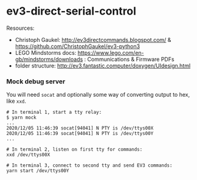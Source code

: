 # ev3-direct-serial-control

Resources:

* Christoph Gaukel: http://ev3directcommands.blogspot.com/ & https://github.com/ChristophGaukel/ev3-python3
* LEGO Mindstorms docs: https://www.lego.com/en-gb/mindstorms/downloads : Communications & Firmware PDFs
* folder structure: http://ev3.fantastic.computer/doxygen/UIdesign.html

### Mock debug server

You will need `socat` and optionally some way of converting output to hex, like `xxd`.

```
# In terminal 1, start a tty relay:
$ yarn mock
...
2020/12/05 11:46:39 socat[94041] N PTY is /dev/ttys00X
2020/12/05 11:46:39 socat[94041] N PTY is /dev/ttys00Y
...

# In terminal 2, listen on first tty for commands:
xxd /dev/ttys00X

# In terminal 3, connect to second tty and send EV3 commands:
yarn start /dev/ttys00Y
```
